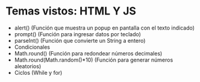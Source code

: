 # Temas vistos: HTML Y JS

- alert() (Función que muestra un popup en pantalla con el texto indicado)
- prompt() (Función para ingresar datos por teclado)
- parseInt() (Función que convierte un String a entero)
- Condicionales
- Math.round() (Función para redondear números decimales)
- Math.round(Math.random()*10) (Función para generar números aleatorios)
- Ciclos (While y for)